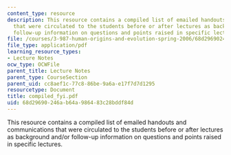 ```yaml
---
content_type: resource
description: This resource contains a compiled list of emailed handouts and communications
  that were circulated to the students before or after lectures as background and/or
  follow-up information on questions and points raised in specific lectures.
file: /courses/3-987-human-origins-and-evolution-spring-2006/68d29690246ab64a986483c28bddf84d_compiled_fyi.pdf
file_type: application/pdf
learning_resource_types:
- Lecture Notes
ocw_type: OCWFile
parent_title: Lecture Notes
parent_type: CourseSection
parent_uid: cc8aef1c-77c8-86be-9a6a-e17f7d7d1295
resourcetype: Document
title: compiled_fyi.pdf
uid: 68d29690-246a-b64a-9864-83c28bddf84d
---
```

This resource contains a compiled list of emailed handouts and communications that were circulated to the students before or after lectures as background and/or follow-up information on questions and points raised in specific lectures.

